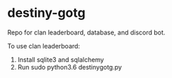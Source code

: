 # destiny-gotg
Repo for clan leaderboard, database, and discord bot.

To use clan leaderboard:
1. Install sqlite3 and sqlalchemy
2. Run sudo python3.6 destinygotg.py
